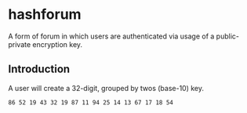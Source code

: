 # hashforum
A form of forum in which users are authenticated via usage of a public-private encryption key.

## Introduction

A user will create a 32-digit, grouped by twos (base-10) key.

```
86 52 19 43 32 19 87 11 94 25 14 13 67 17 18 54
```
